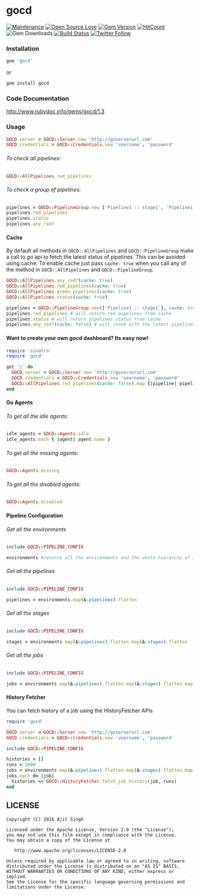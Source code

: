 # gocd

[![Maintenance](https://img.shields.io/badge/Maintained%3F-yes-green.svg)](https://GitHub.com/ajitsing/gocd/graphs/commit-activity)
[![Open Source Love](https://badges.frapsoft.com/os/v1/open-source.svg?v=102)](https://opensource.org/licenses/Apache-2.0)
[![Gem Version](https://badge.fury.io/rb/gocd.svg)](https://badge.fury.io/rb/gocd)
[![HitCount](http://hits.dwyl.io/ajitsing/gocd.svg)](http://hits.dwyl.io/ajitsing/gocd)
![Gem Downloads](http://ruby-gem-downloads-badge.herokuapp.com/gocd?type=total)
[![Build Status](https://travis-ci.org/ajitsing/gocd.svg?branch=master)](https://travis-ci.org/ajitsing/gocd)
[![Twitter Follow](https://img.shields.io/twitter/follow/Ajit5ingh.svg?style=social)](https://twitter.com/Ajit5ingh)

### Installation
```ruby
gem 'gocd'
```

or

```bash
gem install gocd
```

### Code Documentation
http://www.rubydoc.info/gems/gocd/1.3

### Usage

```ruby
GOCD.server = GOCD::Server.new 'http://goserverurl.com'
GOCD.credentials = GOCD::Credentials.new 'username', 'password'
```

###### To check all pipelines:
```ruby
GOCD::AllPipelines.red_pipelines
```

###### To check a group of pipelines:

```ruby
pipelines = GOCD::PipelineGroup.new ['Pipeline1 :: stage1', 'Pipeline1 :: stage2', 'Pipeline2 :: stage1']
pipelines.red_pipelines
pipelines.status
pipelines.any_red?
```

#### Cache
By default all methods in ```GOCD::AllPipelines``` and ```GOCD::PipelineGroup``` make a call to go api to fetch the latest status of pipelines. This can be avoided using cache. To enable cache just pass ```cache: true``` when you call any of the method in ```GOCD::AllPipelines``` and ```GOCD::PipelineGroup```.

```ruby
GOCD::AllPipelines.any_red?(cache: true)
GOCD::AllPipelines.red_pipelines(cache: true)
GOCD::AllPipelines.green_pipelines(cache: true)
GOCD::AllPipelines.status(cache: true)
```

```ruby
pipelines = GOCD::PipelineGroup.new(['Pipeline1 :: stage1'], cache: true)
pipelines.red_pipelines # will return red pipelines from cache
pipelines.status # will return pipelines status from cache
pipelines.any_red?(cache: false) # will check with the latest pipelines
```

#### Want to create your own gocd dashboard? Its easy now!
```ruby
require 'sinatra'
require 'gocd'

get '/' do
  GOCD.server = GOCD::Server.new 'http://goserverurl.com'
  GOCD.credentials = GOCD::Credentials.new 'username', 'password'
  GOCD::AllPipelines.red_pipelines(cache: false).map {|pipeline| pipeline.to_hash}.to_json
end
```

#### Go Agents
###### To get all the idle agents:
```ruby
idle_agents = GOCD::Agents.idle
idle_agents.each { |agent| agent.name }
```

###### To get all the missing agents:
```ruby
GOCD::Agents.missing
```

###### To get all the disabled agents:
```ruby
GOCD::Agents.disabled
```

#### Pipeline Configuration

###### Get all the environments
```ruby
include GOCD::PIPELINE_CONFIG

environments #returns all the environments and the whole hierarchy of it
```

###### Get all the pipelines
```ruby
include GOCD::PIPELINE_CONFIG

pipelines = environments.map(&:pipelines).flatten
```

###### Get all the stages
```ruby
include GOCD::PIPELINE_CONFIG

stages = environments.map(&:pipelines).flatten.map(&:stages).flatten
```

###### Get all the jobs
```ruby
include GOCD::PIPELINE_CONFIG

jobs = environments.map(&:pipelines).flatten.map(&:stages).flatten.map(&:jobs).flatten
```

#### History Fetcher
You can fetch history of a job using the HistoryFetcher APIs
```ruby
require 'gocd'

GOCD.server = GOCD::Server.new 'http://goserverurl.com'
GOCD.credentials = GOCD::Credentials.new 'username', 'password'

include GOCD::PIPELINE_CONFIG

histories = []
runs = 1000
jobs = environments.map(&:pipelines).flatten.map(&:stages).flatten.map(&:jobs).flatten
jobs.each do |job|
  histories << GOCD::HistoryFetcher.fetch_job_history(job, runs)
end
```

LICENSE
-------

```LICENSE
Copyright (C) 2016 Ajit Singh

Licensed under the Apache License, Version 2.0 (the "License");
you may not use this file except in compliance with the License.
You may obtain a copy of the License at

   http://www.apache.org/licenses/LICENSE-2.0

Unless required by applicable law or agreed to in writing, software
distributed under the License is distributed on an "AS IS" BASIS,
WITHOUT WARRANTIES OR CONDITIONS OF ANY KIND, either express or implied.
See the License for the specific language governing permissions and
limitations under the License.
```
